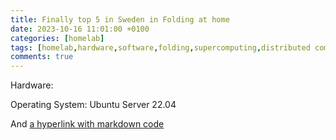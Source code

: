 ```yaml
---
title: Finally top 5 in Sweden in Folding at home
date: 2023-10-16 11:01:00 +0100
categories: [homelab]
tags: [homelab,hardware,software,folding,supercomputing,distributed computing]     # TAG names should always be lowercase
comments: true
---
```


Hardware:

Operating System: Ubuntu Server 22.04

And [a hyperlink with markdown code](https://hostkey.com/gpu-dedicated-servers/dedicated/)